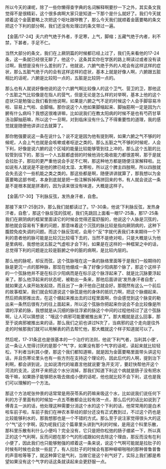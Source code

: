 所以今天的课呢，除了一些你懒得查字典的名词解释啊要抄一下之外，其实条文我觉得不是很精彩，这个很多病啊大家只是知道一下那个是什么就好了。我们今天就顺着这个金匮要略上次把这个呕吐跟哕教了，那么今天我们就顺着金匮要略的条文把这个下利的部分啊，我们还没有处理过的条文带过一遍。

【金匮/17-24】夫六府气绝于外者，手足寒，上气，脚缩；五藏气绝于内者，利不禁，下甚者，手足不仁。

当然大部分的条文，我们在上厥阴篇的时候都已经上过了，我们先来看他的17-24条，这一条就已经很无聊了，他这个，这条其实你在学医的路上啊读过或者没有读过啊，我想是没有什么差别的了。他就说，六腑气绝于外的人呢会有这样这样的症状，那么五脏气绝于内的会有这样这样的症状，基本上就是好像人啊，六腑跟五脏相比的话呢，六腑是比较阳一点的，五脏是比较阴一点的。

那么也有人就说好像他说的这个六腑气啊比较像人的这个卫气、营卫的卫，那他这个五脏之气比较像是在指人的营气，但是无论是怎么样的对举啊，基本上他的这个症状只是勉强让我们看到他说啊，如果是六腑之气不足的时候这个人会手脚容易冷啦、容易上气啦、会脚缩。那你说这个人他如果脚缩起来、脚抽筋啊一定是因为六腑有什么病吗？我想这很难讲嘛，比如说我们在教太阳病的时候不是也有芍药甘草汤治脚抽筋嘛，所以这个一旦啊，对到临床没有什么了不得重要性的道理，我的感觉就是随便他讲讲过去就算了。

那你勉强要说这一条在说什么？说不定是因为他有提到啊，如果六腑之气不够的时候呢，人会上气也就是会咳嗽或者呕逆之类的。那么五脏之气不够的时候呢，人会下利，好像是说六腑的这个区域的能量比较能够管到往上冲的，那么这个五脏的比较管到往下的，那当一个人五脏都虚弱的时候他消化吸收能力都很差啊，那于是就会拉肚子，那拉的更严重他说会手足不仁啊，那这种地方都是随便注家解释啦。比如说有人就说是不是他的脾已经太湿、太寒啦，所以这个脾主四肢啊，所以四肢就会失去这个一些机能之类之类的。那这些都是啊，随便讲讲就算了，那我想以为金匮要略这部书呢，本身到底就是把一些注解拆掉再拼回来的书，有人就会说这一条是不是根本就是拼凑的，因为读来很没有味道，大概是这样子。

【金匮/17-30】下利脉反弦，发热身汗者，自愈。

那接下来17-25到29，那么我们就都读过了。17-30条，他说‘下利脉反弦，发热身汗者，自愈’，那这个脉反弦的弦呢，我们先跳回上面看一眼17-25条，那17-25条我们在厥阴病的框架里面读它的时候会觉得还蛮舒服的，他说这个人脉是沉弦的，那他就会容易有下重的问题，那意味着这个沉弦的脉比较是指向厥阴病的，这种下腹腔免疫失调的问题。而这个脉反弦呢，会用个"反"字就代表我们本来期待一个下利的患者他的脉可能是比较沉比较塌下去的，当然不是绝对啦，只是大概是认为他是里病啦，我想他说五脏之气虚啦才会下利，如果是在这样的一种框架之中的话，总觉得下利的问题是比较是脏腑之中的脏的病啊，是比较内层的。

那么他的脉呢，却反而弦，这个弦脉哦在这一条的脉络里面等于是我们一般期待的脉是更沉一点的那种脉，那现在他绷成一条了好像少阳病那个脉了，那这个这样子的一个弦脉他并不是在标示少阳病而是在标示这个脉浮起来了、就是比沉脉要浮起来了。那么他浮起来的状态呢，被勒出一条来，那他后面讲说‘发热身汗者自愈’，就如果这人诶开始发起烧，而且出了一身汗他自己就会好。那既然有这么一个前后的故事框架，我们就会知道说这个脉弦是他的身体的抵抗力啊，把这个脉绷起来、然后把病邪推出去，在这个绷起来推出去的过程里面啊，你会感觉到这个脉变的勒出来一条然后很有力的往上面起来，所以这个弦脉你把起来你说会不会比较像是所谓的浮紧的脉，我想就是从沉细的脉往浮紧的脉这个中间的过程他经过了这个弦脉啊，让人可以猜想说："哦这个病邪可能要被推出来了"。那大概就是这么回事，那至于说病邪被推出来的话，那么我们之前也讲过N次了，当病邪的这个走向是往外走的时候那我们就可以用解表的药去帮忙他，那大概就这个样子知道就可以了。

然后呢，17-31条这也是很基本的一个治疗的法则，他说‘下利气者，当利其小便’，这一条让人觉得讨厌的是那个"气"字，如果没有那个气字的话呢，读起来就比较轻松，下利者当利其小便，那这个我们都知道嘛，就是因为金匮要略里面带头讲这句话，并且伤寒论里头也有一些方剂在支持这个理论的，因此后代的人啊，提到治下利啊，都会讲到说，比如说清代的喻嘉言他就说要‘急开支河’，要赶快帮他开这个河流的支流，这样子来把这个水分消掉，那我们知道下利这个病就是肠子没有把水吸干嘛，如果肠子能够把水吸去做成小便的话呢，他也就比较不会下利，这也是我们可以理解的一个方法。

那这个方法呢张仲景的话常常是用茯苓系的药嘛来吸这个水，比如说我们说任何下利的方子里面有的时候加一点五苓散都会比较有效一点，那么后代的话比如说到了傅青主一派的话，他处理这种需要分消这个水的这个下利的话，他常常用的是白术啦车前子啦，车前子我们在神农本草经的部分还没有正式教到过，不过这个药也是比较能够利水的，那我想那也是一个不错的方式。那么至于说注家觉得很头大的这个"气"这个字啊，因为呢我们这个篇章里头讲到气利的时候，是用这个科里乐散，那科里乐散有利什么小便吗？完全没有，它只是把你松弛的肠子绷紧一下，所以真正的这个气利啊，反而问题在那个气的形成跟如何去除这个理由，那反而没有在利小便了，因此我们也只能够勉强的顺着这一条来说，说这个气啊可能就是拉肚子的时候有时候也会放一些屁了，有人拉肚子的时候会有那种噼噼啪啪的那种普鲁普鲁的声音啦等等了，就这种算它是气利，当做它是这个利气好了，实际上我们都是希望如果没有这个气字的话这条就读起来会更舒服一点。
